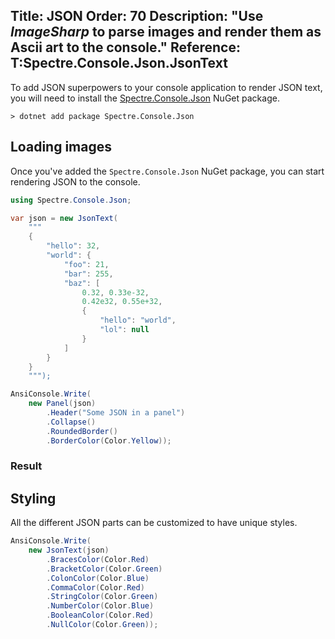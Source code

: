 Title: JSON
Order: 70
Description: "Use *ImageSharp* to parse images and render them as Ascii art to the console."
Reference: T:Spectre.Console.Json.JsonText
---

To add JSON superpowers to 
your console application to render JSON text, you will need to install 
the [Spectre.Console.Json](https://www.nuget.org/packages/Spectre.Console.Json) NuGet package.

```text
> dotnet add package Spectre.Console.Json
```

## Loading images

Once you've added the `Spectre.Console.Json` NuGet package, 
you can start rendering JSON to the console.

```csharp
using Spectre.Console.Json;

var json = new JsonText(
    """
    { 
        "hello": 32, 
        "world": { 
            "foo": 21, 
            "bar": 255,
            "baz": [
                0.32, 0.33e-32,
                0.42e32, 0.55e+32,
                {
                    "hello": "world",
                    "lol": null
                }
            ]
        } 
    }
    """);

AnsiConsole.Write(
    new Panel(json)
        .Header("Some JSON in a panel")
        .Collapse()
        .RoundedBorder()
        .BorderColor(Color.Yellow));
```

### Result

<?# AsciiCast cast="json" /?>

## Styling

All the different JSON parts can be customized to have unique styles.

```csharp
AnsiConsole.Write(
    new JsonText(json)
        .BracesColor(Color.Red)
        .BracketColor(Color.Green)
        .ColonColor(Color.Blue)
        .CommaColor(Color.Red)
        .StringColor(Color.Green)
        .NumberColor(Color.Blue)
        .BooleanColor(Color.Red)
        .NullColor(Color.Green));
```
